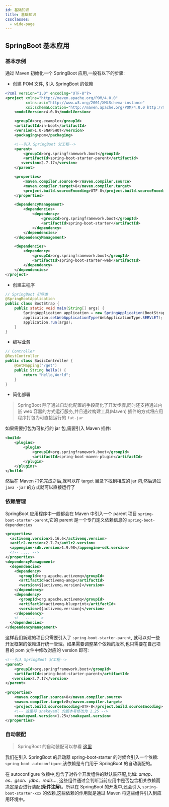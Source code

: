 ```yaml
---
id: 基础知识
title: 基础知识
cssclasses:
  - wide-page
---
```

## SpringBoot 基本应用

### 基本示例

通过 Maven 初始化一个 SpringBoot 应用,一般有以下的步骤:

- 创建 POM 文件, 引入 SpringBoot 的依赖

```xml
<?xml version="1.0" encoding="UTF-8"?>
<project xmlns="http://maven.apache.org/POM/4.0.0"
         xmlns:xsi="http://www.w3.org/2001/XMLSchema-instance"
         xsi:schemaLocation="http://maven.apache.org/POM/4.0.0 http://maven.apache.org/xsd/maven-4.0.0.xsd">
    <modelVersion>4.0.0</modelVersion>

    <groupId>org.example</groupId>
    <artifactId>in-boot</artifactId>
    <version>1.0-SNAPSHOT</version>
    <packaging>pom</packaging>

    <!--引入 SpringBoot 父工程-->
    <parent>
        <groupId>org.springframework.boot</groupId>
        <artifactId>spring-boot-starter-parent</artifactId>
       <version>2.7.17</version>
    </parent>

    <properties>
        <maven.compiler.source>8</maven.compiler.source>
        <maven.compiler.target>8</maven.compiler.target>
        <project.build.sourceEncoding>UTF-8</project.build.sourceEncoding>
    </properties>

    <dependencyManagement>
        <dependencies>
            <dependency>
                <groupId>org.springframework.boot</groupId>
                <artifactId>spring-boot-starter</artifactId>
            </dependency>
        </dependencies>
    </dependencyManagement>

    <dependencies>
        <dependency>
            <groupId>org.springframework.boot</groupId>
            <artifactId>spring-boot-starter-web</artifactId>
        </dependency>
    </dependencies>
</project>
```

- 创建主程序

```java
// SpringBoot 引导类
@SpringBootApplication
public class BootStrap {
    public static void main(String[] args) {
        SpringApplication application = new SpringApplication(BootStrap.class);
        application.setWebApplicationType(WebApplicationType.SERVLET);
        application.run(args);
    }
}
```

- 编写业务

```java
// Controller
@RestController
public class BasicController {
    @GetMapping("/get")
    public String hello() {
        return "Hello,World";
    }
}
```

- 简化部署

> SpringBoot 除了通过自动化配置的手段简化了开发步骤,同时还支持通过内嵌 web 容器的方式运行服务,并且通过构建工具(Maven) 插件的方式将应用程序打包为可直接运行的 `fat-jar`

如果需要打包为可执行的 jar 包,需要引入 Maven 插件:

```xml
<build>
    <plugins>
        <plugin>
            <groupId>org.springframework.boot</groupId>
            <artifactId>spring-boot-maven-plugin</artifactId>
        </plugin>
    </plugins>
</build>
```

然后在 Maven 打包完成之后,就可以在 target 目录下找到相应的 jar 包,然后通过 `java -jar` 的方式就可以直接运行了

### 依赖管理

SpringBoot 应用程序中一般都会在 Maven 中引入一个 parent 项目 `spring-boot-starter-parent`,它的 parent 是一个专门定义依赖信息的 `spring-boot-dependencies`

```xml
<properties>  
  <activemq.version>5.16.6</activemq.version>  
  <antlr2.version>2.7.7</antlr2.version>  
  <appengine-sdk.version>1.9.98</appengine-sdk.version>
  <!-- .... -->  
</properties>
<dependencyManagement>  
  <dependencies>  
    <dependency>  
      <groupId>org.apache.activemq</groupId>  
      <artifactId>activemq-amqp</artifactId>  
      <version>${activemq.version}</version>  
    </dependency>  
    <dependency>  
      <groupId>org.apache.activemq</groupId>  
      <artifactId>activemq-blueprint</artifactId>  
      <version>${activemq.version}</version>  
    </dependency>
    <!-- .... -->  
  </dependencies>
</dependencyManagement>     
```

这样我们新建的项目只需要引入了 `spring-boot-starter-parent`, 就可以对一些开发框架的依赖进行统一管理。如果需要调整某个依赖的版本,也只需要在自己项目的 pom 文件中修改对应的 version 即可:

```xml
<!--引入 SpringBoot 父工程-->  
<parent>  
    <groupId>org.springframework.boot</groupId>  
    <artifactId>spring-boot-starter-parent</artifactId>  
   <version>2.7.17</version>  
</parent>  
  
<properties>  
    <maven.compiler.source>8</maven.compiler.source>  
    <maven.compiler.target>8</maven.compiler.target>  
    <project.build.sourceEncoding>UTF-8</project.build.sourceEncoding> 
    <!-- 这里将 snakeyaml 的版本号修改为 1.25 -->
    <snakeyaml.version>1.25</snakeyaml.version>  
</properties>
```

### 自动装配

> SpringBoot 的自动装配可以参看 [这里](../../SpringBoot/基础入门/自动装配)

我们在引入 SpringBoot 的启动器 spring-boot-starter 的时候会引入一个依赖: `spring-boot-autoconfigure`,该依赖是专门用于 SpringBoot 的自动装配的。

在 autoconfigure 依赖中,包含了对各个开发组件的默认装匹配,比如: *amqp、es、gson、jdbc、redis...*, 这些组件通过会判断当前应用中是否包含相关依赖而决定是否进行装配(**条件注解**)。所以在 SpringBoot 的开发中,还会引入 `spring-boot-starter-xxx` 的依赖,这些依赖的作用就是通过 Maven 将这些组件引入到应用环境中。
